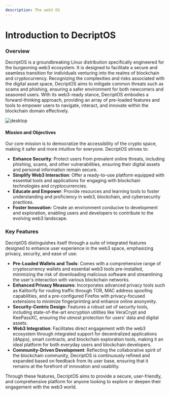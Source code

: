```yaml
---
description: The web3 OS
---
```


# Introduction to DecriptOS

### Overview

DecriptOS is a groundbreaking Linux distribution specifically engineered for the burgeoning web3 ecosystem. It is designed to facilitate a secure and seamless transition for individuals venturing into the realms of blockchain and cryptocurrency. Recognizing the complexities and risks associated with the digital asset space, DecriptOS aims to mitigate common threats such as scams and phishing, ensuring a safer environment for both newcomers and seasoned users. With its web3-ready stance, DecriptOS embodies a forward-thinking approach, providing an array of pre-loaded features and tools to empower users to navigate, interact, and innovate within the blockchain domain effectively.

![desktop](https://cdn.discordapp.com/attachments/1161210184685858857/1213195639714750484/image.png?ex=65f4977c&is=65e2227c&hm=481c423500754752fbea7cfaab3b339b6d8d1a231d4f7bb6bd382f885a802846&)

#### Mission and Objectives

Our core mission is to democratize the accessibility of the crypto space, making it safer and more intuitive for everyone. DecriptOS strives to:

* **Enhance Security**: Protect users from prevalent online threats, including phishing, scams, and other vulnerabilities, ensuring their digital assets and personal information remain secure.
* **Simplify Web3 Interaction**: Offer a ready-to-use platform equipped with essential tools and applications for engaging with blockchain technologies and cryptocurrencies.
* **Educate and Empower**: Provide resources and learning tools to foster understanding and proficiency in web3, blockchain, and cybersecurity practices.
* **Foster Innovation**: Create an environment conducive to development and exploration, enabling users and developers to contribute to the evolving web3 landscape.

### Key Features

DecriptOS distinguishes itself through a suite of integrated features designed to enhance user experience in the web3 space, emphasizing privacy, security, and ease of use:

* **Pre-Loaded Wallets and Tools**: Comes with a comprehensive range of cryptocurrency wallets and essential web3 tools pre-installed, minimizing the risk of downloading malicious software and streamlining the user's interaction with various blockchain networks.
* **Enhanced Privacy Measures**: Incorporates advanced privacy tools such as Kalitorify for routing traffic through TOR, MAC address spoofing capabilities, and a pre-configured Firefox with privacy-focused extensions to minimize fingerprinting and enhance online anonymity.
* **Security-Centric Design**: Features a robust set of security tools, including state-of-the-art encryption utilities like VeraCrypt and KeePassXC, ensuring the utmost protection for users' data and digital assets.
* **Web3 Integration**: Facilitates direct engagement with the web3 ecosystem through integrated support for decentralized applications (dApps), smart contracts, and blockchain exploration tools, making it an ideal platform for both everyday users and blockchain developers.
* **Community-Driven Development**: Reflecting the collaborative spirit of the blockchain community, DecriptOS is continuously refined and expanded based on feedback from its user base, ensuring that it remains at the forefront of innovation and usability.

Through these features, DecriptOS aims to provide a secure, user-friendly, and comprehensive platform for anyone looking to explore or deepen their engagement with the web3 world.
